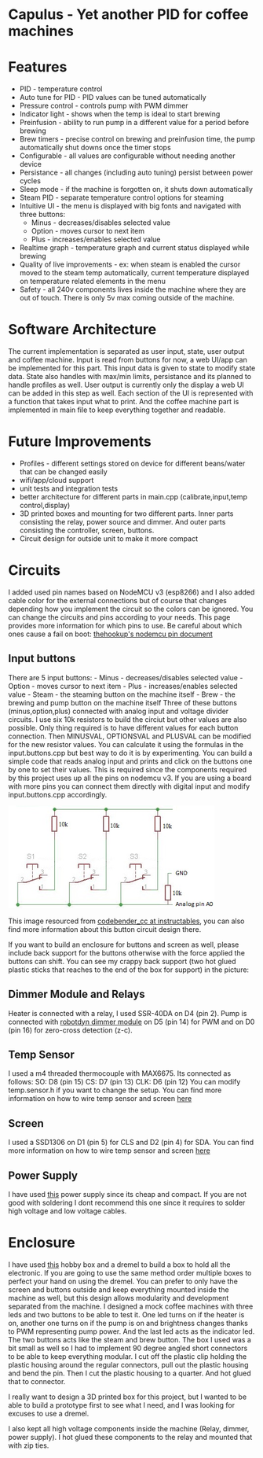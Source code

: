 # Capulus - Yet another PID for coffee machines

# Features
 - PID - temperature control
 - Auto tune for PID - PID values can be tuned automatically 
 - Pressure control - controls pump with PWM dimmer
 - Indicator light - shows when the temp is ideal to start brewing
 - Preinfusion - ability to run pump in a different value for a period before brewing
 - Brew timers - precise control on brewing and preinfusion time, the pump automatically shut downs once the timer stops
 - Configurable - all values are configurable without needing another device
 - Persistance - all changes (including auto tuning) persist between power cycles
 - Sleep mode - if the machine is forgotten on, it shuts down automatically
 - Steam PID - separate temperature control options for steaming
 - Intuitive UI - the menu is displayed with big fonts and navigated with three buttons:
    - Minus - decreases/disables selected value
    - Option - moves cursor to next item
    - Plus - increases/enables selected value
 - Realtime graph - temperature graph and current status displayed while brewing
 - Quality of live improvements - ex: when steam is enabled the cursor moved to the steam temp automatically, current temperature displayed on temperature related elements in the menu
 - Safety - all 240v components lives inside the machine where they are out of touch. There is only 5v max coming outside of the machine.

# Software Architecture
The current implementation is separated as user input, state, user output and coffee machine. Input is read from buttons for now, a web UI/app can be implemented for this part. This input data is given to state to modify state data. State also handles with max/min limits, persistance and its planned to handle profiles as well. User output is currently only the display a web UI can be added in this step as well. Each section of the UI is represented with a function that takes input what to print. And the coffee machine part is implemented in main file to keep everything together and readable.

# Future Improvements
 - Profiles - different settings stored on device for different beans/water that can be changed easily
 - wifi/app/cloud support
 - unit tests and integration tests
 - better architecture for different parts in main.cpp (calibrate,input,temp control,display)
 - 3D printed boxes and mounting for two different parts. Inner parts consisting the relay, power source and dimmer. And outer parts consisting the controller, screen, buttons.
 - Circuit design for outside unit to make it more compact

# Circuits
I added used pin names based on NodeMCU v3 (esp8266) and I also added cable color for the external connections but of course that changes depending how you implement the circuit so the colors can be ignored. You can change the circuits and pins according to your needs. This page provides more information for which pins to use. Be careful about which ones cause a fail on boot: [thehookup's nodemcu pin document](https://github.com/thehookup/Wireless_MQTT_Doorbell/blob/master/GPIO_Limitations_ESP8266_NodeMCU.jpg) 

## Input buttons

There are 5 input buttons:
    - Minus - decreases/disables selected value
    - Option - moves cursor to next item
    - Plus - increases/enables selected value
    - Steam - the steaming button on the machine itself
    - Brew - the brewing and pump button on the machine itself
Three of these buttons (minus,option,plus) connected with analog input and voltage divider circuits. I use six 10k resistors to build the circiut but other values are also possible. Only thing required is to have different values for each button connection. Then MINUSVAL, OPTIONSVAL and PLUSVAL can be modified for the new resistor values. You can calculate it using the formulas in the input.buttons.cpp but best way to do it is by experimenting. You can build a simple code that reads analog input and prints and click on the buttons one by one to set their values. This is required since the components required by this project uses up all the pins on nodemcu v3. If you are using a board with more pins you can connect them directly with digital input and modify input.buttons.cpp accordingly.

![Input Button Circuit](doc\button_circuit.jpg)

This image resourced from [codebender_cc at instructables](https://www.instructables.com/How-to-Multiple-Buttons-on-1-Analog-Pin-Arduino-Tu/), you can also find more information about this button circuit design there.

If you want to build an enclosure for buttons and screen as well, please include back support for the buttons otherwise with the force applied the buttons can shift. You can see my crappy back support (two hot glued plastic sticks that reaches to the end of the box for support) in the picture:

## Dimmer Module and Relays
Heater is connected with a relay, I used SSR-40DA on D4 (pin 2).
Pump is connected with [robotdyn dimmer module](https://robotdyn.com/ac-light-dimmer-module-1-channel-3-3v-5v-logic-ac-50-60hz-220v-110v-1.html) on D5 (pin 14) for PWM and on D0 (pin 16) for zero-cross detection (z-c).

## Temp Sensor
I used a m4 threaded thermocouple with MAX6675. Its connected as follows:
SO: D8 (pin 15) 
CS: D7 (pin 13)
CLK: D6 (pin 12)
You can modify temp.sensor.h if you want to change the setup.
You can find more information on how to wire temp sensor and screen [here](https://www.14core.com/wiring-thermocouple-max6675-on-esp8266-12e-nodemcu/)

## Screen
I used a SSD1306 on D1 (pin 5) for CLS and D2 (pin 4) for SDA.
You can find more information on how to wire temp sensor and screen [here](https://www.14core.com/wiring-thermocouple-max6675-on-esp8266-12e-nodemcu/)

## Power Supply
I have used [this](https://www.aliexpress.com/item/32787568253.html?spm=a2g0s.9042311.0.0.7f184c4dnU5TtA) power supply since its cheap and compact. If you are not good with soldering I dont recommend this one since it requires to solder high voltage and low voltage cables.

# Enclosure
I have used [this](https://www.aliexpress.com/item/1005001598487212.html?spm=a2g0s.9042311.0.0.1c5e4c4dZsRFiI) hobby box and a dremel to build a box to hold all the electronic. If you are going to use the same method order multiple boxes to perfect your hand on using the dremel. You can prefer to only have the screen and buttons outside and keep everything mounted inside the machine as well, but this design allows modularity and development separated from the machine. I designed a mock coffee machines with three leds and two buttons to be able to test it. One led turns on if the heater is on, another one turns on if the pump is on and brightness changes thanks to PWM representing pump power. And the last led acts as the indicator led. The two buttons acts like the steam and brew button. The box I used was a bit small as well so I had to implement 90 degree angled short connectors to be able to keep everything modular. I cut off the plastic clip holding the plastic housing around the regular connectors, pull out the plastic housing and bend the pin. Then I cut the plastic housing to a quarter. And hot glued that to connector.

I really want to design a 3D printed box for this project, but I wanted to be able to build a prototype first to see what I need, and I was looking for excuses to use a dremel.

I also kept all high voltage components inside the machine (Relay, dimmer, power supply). I hot glued these components to the relay and mounted that with zip ties.